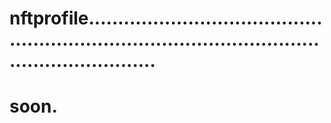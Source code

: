 # nftprofile......................................................................................................................
# soon.

